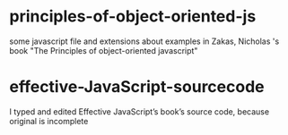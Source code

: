 principles-of-object-oriented-js
================================

some javascript file and extensions about examples in Zakas, Nicholas 's book "The Principles of object-oriented
javascript"

effective-JavaScript-sourcecode
===============================
I typed and edited Effective JavaScript’s book’s source code, because original is incomplete 

